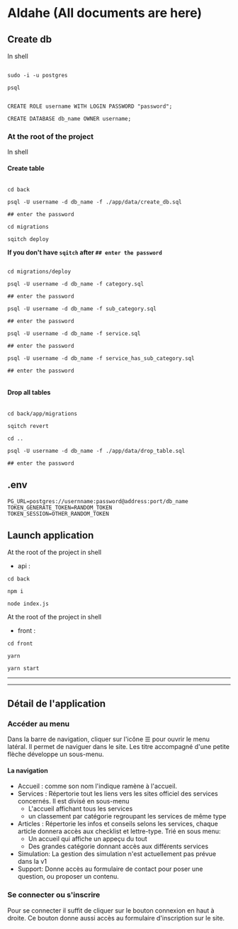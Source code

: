 # Aldahe (All documents are here)

## Create db

In shell

```shell

sudo -i -u postgres

psql

```

```psql

CREATE ROLE username WITH LOGIN PASSWORD "password";

CREATE DATABASE db_name OWNER username;

```

### At the root of the project

In shell

#### Create table

```shell

cd back

psql -U username -d db_name -f ./app/data/create_db.sql

## enter the password

cd migrations

sqitch deploy

```

**If you don't have `sqitch` after `## enter the password`**

```shell

cd migrations/deploy

psql -U username -d db_name -f category.sql

## enter the password

psql -U username -d db_name -f sub_category.sql

## enter the password

psql -U username -d db_name -f service.sql

## enter the password

psql -U username -d db_name -f service_has_sub_category.sql

## enter the password


```

#### Drop all tables

```shell

cd back/app/migrations

sqitch revert

cd ..

psql -U username -d db_name -f ./app/data/drop_table.sql

## enter the password

```

## .env

```.env
PG_URL=postgres://usernname:password@address:port/db_name
TOKEN_GENERATE_TOKEN=RANDOM_TOKEN
TOKEN_SESSION=OTHER_RANDOM_TOKEN
```

## Launch application

At the root of the project in shell

* api :

```shell
cd back

npm i

node index.js
```

At the root of the project in shell

* front :

```shell
cd front

yarn

yarn start
```

-------------------------------

-------------------------------

## Détail de l'application

### Accéder au menu

Dans la barre de navigation, cliquer sur l'icône ☰ pour ouvrir le menu latéral. Il permet de naviguer dans le site. Les titre accompagné d'une petite flèche développe un sous-menu.

#### La navigation

- Accueil : comme son nom l'indique ramène à l'accueil.
- Services : Répertorie tout les liens vers les sites officiel des services concernés. Il est divisé en sous-menu
  - L'accueil affichant tous les services
  - un classement par catégorie regroupant les services de même type
- Articles : Répertorie les infos et conseils selons les services, chaque article donnera accès aux checklist et lettre-type. Trié en sous menu:
  - Un accueil qui affiche un appeçu du tout
  - Des grandes catégorie donnant accès aux différents services
- Simulation: La gestion des simulation n'est actuellement pas prévue dans la v1 
- Support: Donne accès au formulaire de contact pour poser une question, ou proposer un contenu.

### Se connecter ou s'inscrire

Pour se connecter il suffit de cliquer sur le bouton connexion en haut à droite.
Ce bouton donne aussi accès au formulaire d'inscription sur le site.

